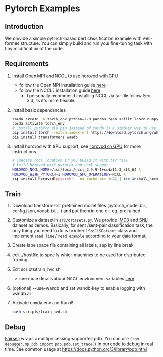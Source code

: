 # Pytorch Examples

## Introduction

We provide a simple pytorch-based bert classification example with well-formed structure. You can simply build and run your fine-tuning task with tiny modification of the code.

## Requirements

1. install Open MPI and NCCL to use horovod with GPU
   - follow the Open MPI installation guide [here](https://www.open-mpi.org/faq/?category=building#easy-build)
   - follow the NCCL2 installation guide [here](https://docs.nvidia.com/deeplearning/nccl/install-guide/index.html)
     - I personally recommend installing NCCL via tar file follow Sec. 3.3, as it's more flexible.

2. install basic dependencies
   ```bash
   conda create -n torch_env python=3.9 pandas tqdm scikit-learn numpy -y
   conda activate torch_env
   # install pytorch via pip instead of conda is a simpler way to use horovod. But you have to make sure g++-5 or above is installed.
   pip install torch --extra-index-url https://download.pytorch.org/whl/cu113
   pip install transformers wandb
   ```

3. install horovod with GPU support, see [horovod on GPU](https://horovod.readthedocs.io/en/stable/gpus_include.html) for more instructions.
   ```bash
   # specify nccl location if you build it with tar file
   # build horovod with pytorch and nccl support
   HOROVOD_NCCL_HOME=/usr/local/nccl_2.9.9-1+cuda11.3_x86_64 \
   HOROVOD_WITH_PYTORCH=1 HOROVOD_GPU_OPERATIONS=NCCL \
   pip install horovod[pytorch] --no-cache-dir 2>&1 | tee install_horovod.log
   ```

## Train

1. Download transformers' pretrained model files (pytorch_model.bin, config.json, vocab.txt ...) and put them in one dir, eg. pretrained
2. Customize a dataset in `src/datasets.py`. We provide [IMDB](https://www.kaggle.com/datasets/atulanandjha/imdb-50k-movie-reviews-test-your-bert?select=train.csv) and [SNLI](https://nlp.stanford.edu/projects/snli/snli_1.0.zip) dataset as demos. Basically, for sent /sent-pair classification task, the only thing you need to do is to inherit `SeqCLSDataset` class and implement `read_line` / `read_example` according to your data format.
3. Create labelspace file containing all labels, sep by line break
4. edit ./hostfile to specify which machines to be used for distributed training
5. Edit scripts/train_hvd.sh
   - see more details about NCCL environment variables [here](https://docs.nvidia.com/deeplearning/nccl/user-guide/docs/env.html)
6. (optional) --use-wandb and set wandb-key to enable logging with wandb.ai 
7. Activate conda env and Run it! 

    ```bash
    bash scripts/train_hvd.sh
    ```

## Debug
[Fairseq](https://github.com/facebookresearch/fairseq) wraps a multiprocessing-supported pdb. You can use `from debugger.mp_pdb import pdb;pdb.set_trace()` in our code to debug in real time. See common usage at https://docs.python.org/3/library/pdb.html

